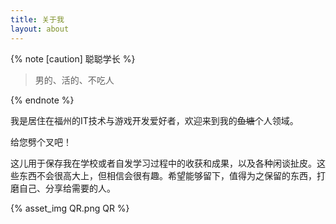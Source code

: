 ```yaml
---
title: 关于我
layout: about
---
```


{% note [caution] 聪聪学长 %}

> 男的、活的、不吃人

{% endnote %}

我是居住在福州的IT技术与游戏开发爱好者，欢迎来到我的~~鱼塘~~个人领域。

给您劈个叉吧！

这儿用于保存我在学校或者自发学习过程中的收获和成果，以及各种闲谈扯皮。这些东西不会很高大上，但相信会很有趣。希望能够留下，值得为之保留的东西，打磨自己、分享给需要的人。

{% asset_img QR.png QR %}

